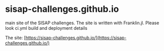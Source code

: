 # sisap-challenges.github.io
main site of the SISAP challenges. The site is written with Franklin.jl. Please look ci.yml build and deployment details

The site: [https://sisap-challenges.github.io/](https://sisap-challenges.github.io/)
